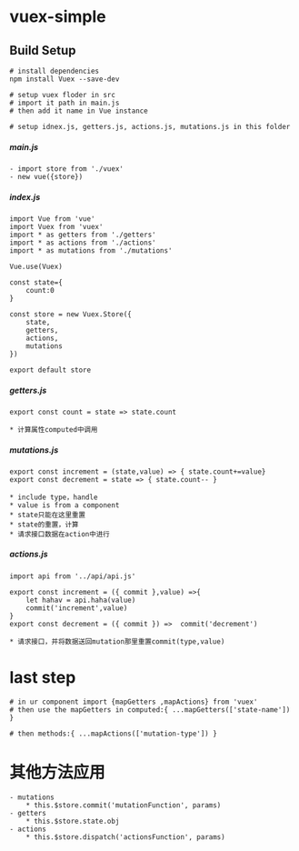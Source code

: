 # vuex-simple


## Build Setup
	# install dependencies
	npm install Vuex --save-dev

	# setup vuex floder in src
	# import it path in main.js
	# then add it name in Vue instance

	# setup idnex.js, getters.js, actions.js, mutations.js in this folder

##### main.js
	- import store from './vuex'
	- new vue({store})

##### index.js
	import Vue from 'vue'
	import Vuex from 'vuex'
	import * as getters from './getters'
	import * as actions from './actions'
	import * as mutations from './mutations'

	Vue.use(Vuex)

	const state={
		count:0
	}

	const store = new Vuex.Store({
		state,
		getters,
		actions,
		mutations
	})

	export default store

##### getters.js
	export const count = state => state.count

	* 计算属性computed中调用

##### mutations.js
	export const increment = (state,value) => { state.count+=value}
	export const decrement = state => { state.count-- }

	* include type，handle
	* value is from a component
	* state只能在这里重置
	* state的重置，计算
	* 请求接口数据在action中进行					

##### actions.js
	import api from '../api/api.js'

	export const increment = ({ commit },value) =>{
		let hahav = api.haha(value)
		commit('increment',value)
	}
	export const decrement = ({ commit }) =>  commit('decrement')

	* 请求接口，并将数据送回mutation那里重置commit(type,value)

# last step
	# in ur component import {mapGetters ,mapActions} from 'vuex'
	# then use the mapGetters in computed:{ ...mapGetters(['state-name']) }
	
	# then methods:{ ...mapActions(['mutation-type']) }

# 其他方法应用
	- mutations
		* this.$store.commit('mutationFunction', params)
	- getters
		* this.$store.state.obj
	- actions
		* this.$store.dispatch('actionsFunction', params)


